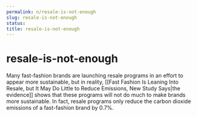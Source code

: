 ```yaml
---
permalink: n/resale-is-not-enough
slug: resale-is-not-enough
status: 
title: resale-is-not-enough
---
```

# resale-is-not-enough

Many fast-fashion brands are launching resale programs in an effort to appear more sustainable, but in reality, [[Fast Fashion Is Leaning Into Resale, but It May Do Little to Reduce Emissions, New Study Says|the evidence]] shows that these programs will not do much to make brands more sustainable. In fact, resale programs only reduce the carbon dioxide emissions of a fast-fashion brand by 0.7%.

